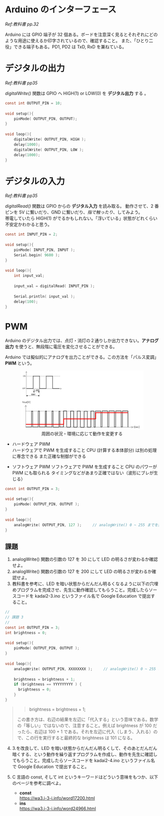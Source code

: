 # Arduino のインターフェース

*Ref:教科書 pp.32*

Arduino には GPIO 端子が 32 個ある。ボードを注意深く見るとそれぞれにどのような用途に使えるか印字されているので、確認すること。
また、「ひとり二役」できる端子もある。PD1, PD2 は TxD, RxD を兼ねている。

# デジタルの出力

*Ref:教科書 pp35*

*digitalWrite()* 関数は GPIO へ HIGH(1) or LOW(0) を **デジタル出力** する
。
```c
const int OUTPUT_PIN = 10;

void setup(){
    pinMode( OUTPUT_PIN, OUTPUT); 
}

void loop(){
    digitalWrite( OUTPUT_PIN, HIGH );
    delay(1000);
    digitalWrite( OUTPUT_PIN, LOW );
    delay(1000);
}
```

# デジタルの入力

*Ref:教科書 pp35*

*digitalRead()* 関数は GPIO からの **デジタル入力** を読み取る。
動作させて、2 番ピンを 5V に繋いだり、GND に繋いだり、*指で触ったり*、してみよう。  
帯電していたら HIGH(1) がでるかもしれない。「浮いている」状態がどれくらい不安定かわかると思う。

```c
const int INPUT_PIN = 2;

void setup(){
    pinMode( INPUT_PIN, INPUT ); 
    Serial.begin( 9600 );
}

void loop(){
    int input_val;

    input_val = digitalRead( INPUT_PIN );

    Serial.println( input_val );
    delay(100);
}
```

# PWM

Arduino のデジタル出力では、点灯・消灯の２通りしか出力できない。**アナログ出力** を使うと、無段階に電圧を変化させることができる。

Arduino では擬似的にアナログを出力ことができる。この方法を「パルス変調」**PWM** という。

<div style="text-align: center;">
  <img src="./images/image16.png" width="80%"></br>
  周囲の状況・環境に応じて動作を変更する
</div>

- ハードウェア PWM  
  ハードウェアで PWM を生成すること
  CPU (計算する本体部分) は別の処理に専念できる
  また正確な制御ができる

- ソフトウェア PWM
  ソフトウェアで PWM を生成すること
  CPU のパワーが PWM にも取られる
  タイミングなどがあまり正確ではない（波形にブレが生じる）


```c
const int OUTPUT_PIN = 3;

void setup(){
    pinMode( OUTPUT_PIN, OUTPUT );
}

void loop(){
    analogWrite( OUTPUT_PIN, 127 );     // analogWrite() 0 ~ 255 までを指定できる
}
```

## 課題
1. analogWrite() 関数の引数の 127 を 30 にして LED の明るさが変わるか確認せよ。
2. analogWrite() 関数の引数の 127 を 200 にして LED の明るさが変わるか確認せよ。
3. 教科書を参考に、LED を暗い状態からだんだん明るくなるように以下の穴埋めプログラムを完成させ、先生に動作確認してもらうこと。完成したらソースコードを kadai2-3.ino というファイル名で Google Education で提出すること。

```c
//
// 課題 3
//
const int OUTPUT_PIN = 3;
int brightness = 0;

void setup(){
    pinMode( OUTPUT_PIN, OUTPUT );
}

void loop(){
    analogWrite( OUTPUT_PIN, XXXXXXXX );     // analogWrite() 0 ~ 255 までを指定できる

    brightness = brightness + 1;
    if (brightness == YYYYYYYYY ) {
      brightness = 0;
    }
}
```

>> brightness = brightness + 1; 
>
>この書き方は、右辺の結果を左辺に「代入する」という意味である。数学の「等しい」ではないので、注意すること。例えば brightness が 100 だったら、右辺は 100 + 1 である。それを左辺に代入（しまう、入れる）ので、この行を実行すると最終的な brightness は 101 になる。

4. 3.を改良して、LED を暗い状態からだんだん明るくして、そのあとだんだん暗くする、という動作を繰り返すプログラムを作成し、動作を先生に確認してもらうこと。完成したらソースコードを kadai2-4.ino というファイル名で Google Education で提出すること。

5. C 言語の const, そして int というキーワードはどういう意味をもつか、以下のページを参考に調べよ。  
   - **const**  
    https://wa3.i-3-i.info/word17200.html
   - **ins**  
    https://wa3.i-3-i.info/word24966.html

